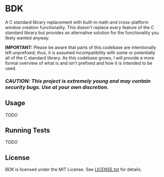 # BDK
A C standard library replacement with built-in math and cross-platform window creation functionality. This doesn't replace every feature of the C standard library but provides an alternative solution for the functionality you likely wanted anyway.

**IMPORTANT:** Please be aware that parts of this codebase are intentionally left unprefixed; thus, it is assumed incompatibility with some or potentially all of the C standard library. As this codebase grows, I will provide a more formal overview of what is and isn't prefixed and how it is intended to be used.

### *CAUTION: This project is extremely young and may contain security bugs. Use at your own discretion.*

## Usage
*TODO*

## Running Tests
*TODO*

## License
*BDK* is licensed under the MIT License. See [LICENSE.txt](LICENSE.txt) for details.
